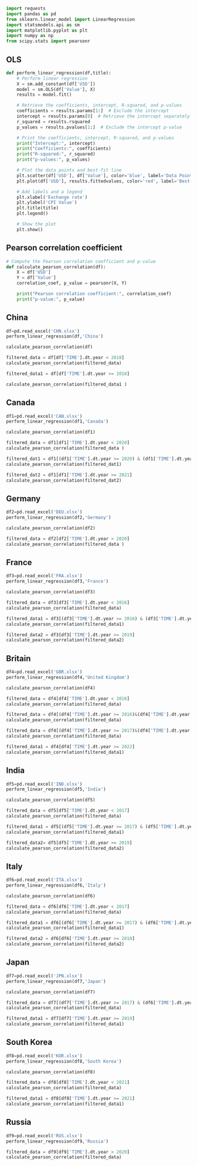 ```python
import requests
import pandas as pd
from sklearn.linear_model import LinearRegression
import statsmodels.api as sm
import matplotlib.pyplot as plt
import numpy as np
from scipy.stats import pearsonr
```

## OLS


```python
def perform_linear_regression(df,title):
    # Perform linear regression
    X = sm.add_constant(df['USD'])
    model = sm.OLS(df['Value'], X)
    results = model.fit()

    # Retrieve the coefficients, intercept, R-squared, and p-values
    coefficients = results.params[1:]  # Exclude the intercept
    intercept = results.params[0]  # Retrieve the intercept separately
    r_squared = results.rsquared
    p_values = results.pvalues[1:]  # Exclude the intercept p-value

    # Print the coefficients, intercept, R-squared, and p-values
    print("Intercept:", intercept)
    print("Coefficients:", coefficients)
    print("R-squared:", r_squared)
    print("p-values:", p_values)

    # Plot the data points and best-fit line
    plt.scatter(df['USD'], df['Value'], color='blue', label='Data Points')
    plt.plot(df['USD'], results.fittedvalues, color='red', label='Best-Fit Line')

    # Add labels and a legend
    plt.xlabel('Exchange rate')
    plt.ylabel('CPI Value')
    plt.title(title)
    plt.legend()

    # Show the plot
    plt.show()

```

## Pearson correlation coefficient


```python
# Compute the Pearson correlation coefficient and p-value
def calculate_pearson_correlation(df):
    X = df['USD']
    Y = df['Value']
    correlation_coef, p_value = pearsonr(X, Y)

    print("Pearson correlation coefficient:", correlation_coef)
    print("p-value:", p_value)
```

## China


```python
df=pd.read_excel('CHN.xlsx')
perform_linear_regression(df,'China')
```  

```python
calculate_pearson_correlation(df)
```

```python
filtered_data = df[df['TIME'].dt.year < 2018]
calculate_pearson_correlation(filtered_data)
```


```python
filtered_data1 = df[df['TIME'].dt.year >= 2018]

calculate_pearson_correlation(filtered_data1 )

```


## Canada


```python
df1=pd.read_excel('CAN.xlsx')
perform_linear_regression(df1,'Canada')
```


```python
calculate_pearson_correlation(df1)
```


```python
filtered_data = df1[df1['TIME'].dt.year < 2020]
calculate_pearson_correlation(filtered_data )
```


```python
filtered_dat1 = df1[(df1['TIME'].dt.year >= 2020) & (df1['TIME'].dt.year < 2022)]
calculate_pearson_correlation(filtered_dat1)
```


```python
filtered_dat2 = df1[df1['TIME'].dt.year >= 2021]
calculate_pearson_correlation(filtered_dat2)
```


## Germany


```python
df2=pd.read_excel('DEU.xlsx')
perform_linear_regression(df2,'Germany')
```


```python
calculate_pearson_correlation(df2)
```


```python
filtered_data = df2[df2['TIME'].dt.year > 2020]
calculate_pearson_correlation(filtered_data )
```


## France


```python
df3=pd.read_excel('FRA.xlsx')
perform_linear_regression(df3,'France')
```


```python
calculate_pearson_correlation(df3)
```


```python
filtered_data = df3[df3['TIME'].dt.year < 2016]
calculate_pearson_correlation(filtered_data)
```


```python
filtered_data1 = df3[(df3['TIME'].dt.year >= 2016) & (df3['TIME'].dt.year < 2019)]
calculate_pearson_correlation(filtered_data1)
```


```python
filtered_data2 = df3[df3['TIME'].dt.year >= 2019]
calculate_pearson_correlation(filtered_data2)
```


## Britain


```python
df4=pd.read_excel('GBR.xlsx')
perform_linear_regression(df4,'United Kingdom')
```


```python
calculate_pearson_correlation(df4)
```


```python
filtered_data = df4[df4['TIME'].dt.year < 2016]
calculate_pearson_correlation(filtered_data)
```


```python
filtered_data = df4[(df4['TIME'].dt.year >= 2016)&(df4['TIME'].dt.year < 2017)]
calculate_pearson_correlation(filtered_data)
```


```python
filtered_data = df4[(df4['TIME'].dt.year >= 2017)&(df4['TIME'].dt.year < 2022)]
calculate_pearson_correlation(filtered_data)
```


```python
filtered_data1 = df4[df4['TIME'].dt.year >= 2022]
calculate_pearson_correlation(filtered_data1)
```


## India


```python
df5=pd.read_excel('IND.xlsx')
perform_linear_regression(df5,'India')
```


```python
calculate_pearson_correlation(df5)
```


```python
filtered_data = df5[df5['TIME'].dt.year < 2017]
calculate_pearson_correlation(filtered_data)
```


```python
filtered_data1 = df5[(df5['TIME'].dt.year >= 2017) & (df5['TIME'].dt.year < 2019)]
calculate_pearson_correlation(filtered_data1)
```


```python
filtered_data2= df5[df5['TIME'].dt.year >= 2019]
calculate_pearson_correlation(filtered_data2)
```


## Italy


```python
df6=pd.read_excel('ITA.xlsx')
perform_linear_regression(df6,'Italy')
```


```python
calculate_pearson_correlation(df6)
```


```python
filtered_data = df6[df6['TIME'].dt.year < 2017]
calculate_pearson_correlation(filtered_data)
```


```python
filtered_data1 = df6[(df6['TIME'].dt.year >= 2017) & (df6['TIME'].dt.year < 2018)]
calculate_pearson_correlation(filtered_data1)
```


```python
filtered_data2 = df6[df6['TIME'].dt.year >= 2018]
calculate_pearson_correlation(filtered_data2)
``` 


## Japan


```python
df7=pd.read_excel('JPN.xlsx')
perform_linear_regression(df7,'Japan')
```


```python
calculate_pearson_correlation(df7)
```


```python
filtered_data = df7[(df7['TIME'].dt.year >= 2017) & (df6['TIME'].dt.year < 2019)]
calculate_pearson_correlation(filtered_data)
```


```python
filtered_data1 = df7[df7['TIME'].dt.year >= 2019]
calculate_pearson_correlation(filtered_data1)
```


## South Korea


```python
df8=pd.read_excel('KOR.xlsx')
perform_linear_regression(df8,'South Korea')
```


```python
calculate_pearson_correlation(df8)
```


```python
filtered_data = df8[df8['TIME'].dt.year < 2021]
calculate_pearson_correlation(filtered_data)
```


```python
filtered_data1 = df8[df8['TIME'].dt.year >= 2021]
calculate_pearson_correlation(filtered_data1)
```


## Russia 


```python
df9=pd.read_excel('RUS.xlsx')
perform_linear_regression(df9,'Russia')
```


```python
filtered_data = df9[df9['TIME'].dt.year > 2020]
calculate_pearson_correlation(filtered_data)
```

